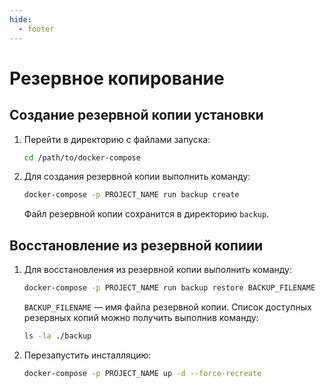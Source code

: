 ```yaml
---
hide:
  - footer
---
```

# Резервное копирование

## Создание резервной копии установки

1. Перейти в директорию с файлами запуска:

    ```bash linenums="1"
    cd /path/to/docker-compose
    ```

2. Для создания резервной копии выполнить команду:


    ```bash linenums="2"
    docker-compose -p PROJECT_NAME run backup create
    ```

    Файл резервной копии сохранится в директорию `backup`.


## Восстановление из резервной копиии

1. Для восстановления из резервной копии выполнить команду:


    ```bash linenums="1"
    docker-compose -p PROJECT_NAME run backup restore BACKUP_FILENAME
    ```

    `BACKUP_FILENAME` — имя файла резервной копии. Список доступных резервных копий можно получить выполнив команду:
    
    ```bash
    ls -la ./backup
    ```

2. Перезапустить инсталляцию:

    ```bash linenums="2"
    docker-compose -p PROJECT_NAME up -d --force-recreate
    ```
